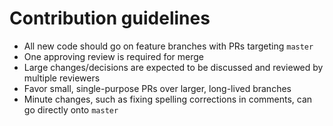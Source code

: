 # Contribution guidelines

- All new code should go on feature branches with PRs targeting `master`
- One approving review is required for merge
- Large changes/decisions are expected to be discussed and reviewed by multiple reviewers
- Favor small, single-purpose PRs over larger, long-lived branches
- Minute changes, such as fixing spelling corrections in comments, can go directly onto `master`
